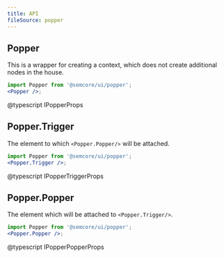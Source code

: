 ```yaml
---
title: API
fileSource: popper
---
```


## Popper

This is a wrapper for creating a context, which does not create additional nodes in the house.

```jsx
import Popper from '@semcore/ui/popper';
<Popper />;
```

@typescript IPopperProps

## Popper.Trigger

The element to which `<Popper.Popper/>` will be attached.

```jsx
import Popper from '@semcore/ui/popper';
<Popper.Trigger />;
```

@typescript IPopperTriggerProps

## Popper.Popper

The element which will be attached to `<Popper.Trigger/>`.

```jsx
import Popper from '@semcore/ui/popper';
<Popper.Popper />;
```

@typescript IPopperPopperProps
